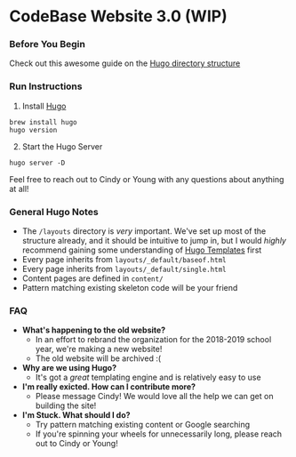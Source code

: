 # CodeBase Website 3.0 (WIP)
### Before You Begin
Check out this awesome guide on the [Hugo directory structure](https://www.jakewiesler.com/blog/hugo-directory-structure/)

### Run Instructions
1. Install [Hugo](https://gohugo.io/getting-started/quick-start/)
```
brew install hugo
hugo version
```
2. Start the Hugo Server
```
hugo server -D
```
Feel free to reach out to Cindy or Young with any questions about anything at all!

### General Hugo Notes
- The `/layouts` directory is _very_ important. We've set up most of the structure already, and it should be intuitive to jump in, but I would _highly_ recommend gaining some understanding of [Hugo Templates](https://gohugo.io/getting-started/quick-start/) first
- Every page inherits from `layouts/_default/baseof.html`
- Every page inherits from `layouts/_default/single.html`
- Content pages are defined in `content/`
- Pattern matching existing skeleton code will be your friend


### FAQ
- **What's happening to the old website?**
  - In an effort to rebrand the organization for the 2018-2019 school year, we're making a new website!
  - The old website will be archived :(
- **Why are we using Hugo?**
  - It's got a _great_ templating engine and is relatively easy to use
- **I'm really exicted. How can I contribute more?**
  - Please message Cindy! We would love all the help we can get on building the site!
- **I'm Stuck. What should I do?**
  - Try pattern matching existing content or Google searching
  - If you're spinning your wheels for unnecessarily long, please reach out to Cindy or Young!
